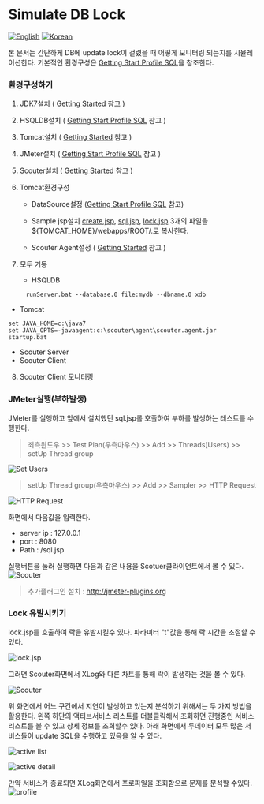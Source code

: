 # Simulate DB Lock
[![English](https://img.shields.io/badge/language-English-orange.svg)](Simulate-DB-Lock.md) [![Korean](https://img.shields.io/badge/language-Korean-blue.svg)](Simulate-DB-Lock_kr.md)

본 문서는 간단하게 DB에 update lock이 걸렸을 때 어떻게 모니터링 되는지를 시뮬레이션한다.
기본적인 환경구성은 [Getting Start Profile SQL](../main/Getting-Start-Profile-SQL_kr.md)을 참조한다.

### 환경구성하기
1. JDK7설치 ( [Getting Started](../main/Getting-Started_kr.md) 참고 )
2. HSQLDB설치 ( [Getting Start Profile SQL](../main/Getting-Start-Profile-SQL_kr.md) 참고 )
3. Tomcat설치 ( [Getting Started](../main/Getting-Started_kr.md) 참고 )
4. JMeter설치 ( [Getting Start Profile SQL](../main/Getting-Start-Profile-SQL_kr.md) 참고 )
5. Scouter설치 ( [Getting Started](../main/Getting-Started_kr.md) 참고 )
6. Tomcat환경구성
   - DataSource설정 ([Getting Start Profile SQL](../main/Getting-Start-Profile-SQL_kr.md) 참고)
   - Sample jsp설치
   [create.jsp](https://github.com/scouter-project/scouter-help/blob/master/misc/test-jsp/create.jsp), [sql.jsp](https://github.com/scouter-project/scouter-help/blob/master/misc/test-jsp/sql.jsp), [lock.jsp](https://github.com/scouter-project/scouter-help/blob/master/misc/test-jsp/lock.jsp) 3개의 파일을  ${TOMCAT_HOME}/webapps/ROOT/.로 복사한다.

   - Scouter Agent설정 ( [Getting Started](../main/Getting-Started_kr.md) 참고 )

7. 모두 기동
   - HSQLDB
```
     runServer.bat --database.0 file:mydb --dbname.0 xdb
```
   - Tomcat
```
set JAVA_HOME=c:\java7
set JAVA_OPTS=-javaagent:c:\scouter\agent\scouter.agent.jar
startup.bat
```
   - Scouter Server
   - Scouter Client

8. Scouter Client 모니터링

### JMeter실행(부하발생)
JMeter를 실행하고 앞에서 설치했던 sql.jsp롤 호출하여 부하를 발생하는 테스트를 수행한다.

>죄측윈도우 >> Test Plan(우측마우스) >> Add >> Threads(Users) >> setUp Thread group

![Set Users](../img/client/jmeter/set_users.png)

> setUp Thread group(우측마우스) >> Add >> Sampler >> HTTP Request

![HTTP Request](../img/client/jmeter/http_request.png)

화면에서 다음값을 입력한다.

* server ip : 127.0.0.1
* port : 8080
* Path : /sql.jsp

실행버튼을 눌러 실행하면 다음과 같은 내용을 Scotuer클라이언트에서 볼 수 있다.
![Scouter](../img/client/jmeter/scouter_client.png)

> 추가플러그인 설치 : http://jmeter-plugins.org

### Lock 유발시키기
lock.jsp를 호출하여 락을 유발시킬수 있다. 파라미터 "t"값을 통해 락 시간을 조절할 수 있다.

![lock.jsp](../img/client/jmeter/lock.png)

그러면 Scouter화면에서 XLog와 다른 차트를 통해 락이 발생하는 것을 볼 수 있다.

![Scouter](../img/client/jmeter/scouter_lock.png)

위 화면에서 어느 구간에서 지연이 발생하고 있는지 분석하기 위해서는 
두 가지 방법을 활용한다. 왼쪽 하단의 액티브서비스 리스트를 더블클릭해서 조회하면 진행중인 서비스 리스트를 볼 수 있고 상세 정보를 조회할수 있다. 아래 화면에서 두데이터 모두 많은 서비스들이 update SQL을 수행하고 있음을 알 수 있다.

![active list](../img/client/jmeter/analyze_active_list.png) 

![active detail](../img/client/jmeter/analyze_active_detail.png)

만약 서비스가 종료되면 XLog화면에서 프로파일을 조회함으로 문제를 분석할 수있다. 
![profile](../img/client/jmeter/analyze_profile.png)
